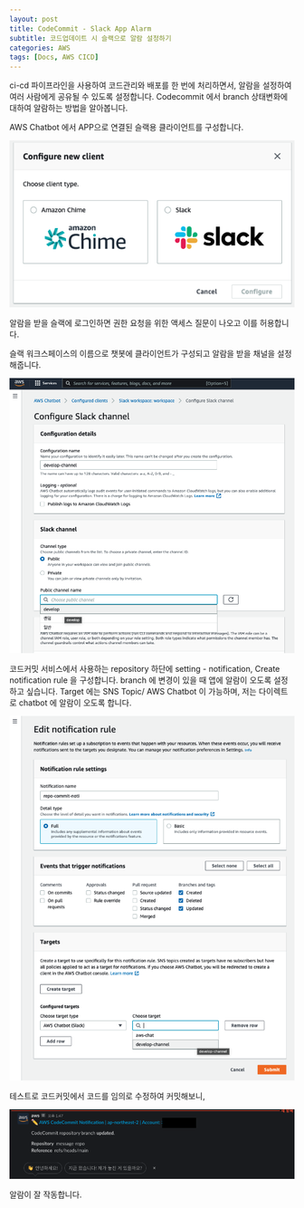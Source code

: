 ```yaml
---
layout: post
title: CodeCommit - Slack App Alarm
subtitle: 코드업데이트 시 슬랙으로 알람 설정하기
categories: AWS
tags: [Docs, AWS CICD]
---
```


ci-cd 파이프라인을 사용하여 코드관리와 배포를 한 번에 처리하면서, 알람을 설정하여 여러 사람에게 공유될 수 있도록 설정합니다.
Codecommit 에서 branch 상태변화에 대하여 알람하는 방법을 알아봅니다.

AWS Chatbot 에서 APP으로 연결된 슬랙용 클라이언트를 구성합니다.

![Foo](/assets/images/posts/2021-12-17/1.png)

알람을 받을 슬랙에 로그인하면 권한 요청을 위한 액세스 질문이 나오고 이를 허용합니다.

슬랙 워크스페이스의 이름으로 챗봇에 클라이언트가 구성되고 
알람을 받을 채널을 설정해줍니다.

![Foo](/assets/images/posts/2021-12-17/3.png)


코드커밋 서비스에서 사용하는 repository 하단에 setting - notification, Create notification rule 을 구성합니다.
branch 에 변경이 있을 때 앱에 알람이 오도록 설정하고 싶습니다.
Target 에는 SNS Topic/ AWS Chatbot 이 가능하며, 저는 다이렉트로 chatbot 에 알람이 오도록 합니다.

![Foo](/assets/images/posts/2021-12-17/4.png)


테스트로 코드커밋에서 코드를 임의로 수정하여 커밋해보니, 

![Foo](/assets/images/posts/2021-12-17/6.png)

알람이 잘 작동합니다.



